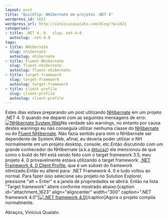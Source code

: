 ```yaml
--- 
layout: post
title: "QuickTip: NHibernate em projetos .NET 4"
wordpress_id: 1621
wordpress_url: http://viniciusquaiato.com/blog/?p=1621
categories: 
- title: .NET 4. 0   slug: net-4-0
  autoslug: .net-4.0
tags: 
- title: NHibernate
  slug: nhibernate
  autoslug: nhibernate
- title: Fluent NHibernate
  slug: fluent-nhibernate
  autoslug: fluent-nhibernate
- title: target framework
  slug: target-framework
  autoslug: target-framework
- title: client profile
  slug: client-profile
  autoslug: client-profile
---
```

Estes dias estava preparando um post utilizando [NHibernate](http://nhforge.org/Default.aspx) em um projeto .NET 4. 0 quando me deparei com as seguintes mensagens de erro:[![](http://viniciusquaiato.com/images_posts/nh-300x107.png "NHibernate System.Web")](http://viniciusquaiato.com/images_posts/nh.png)Na verdade são warnings, no entanto por causa destes warnings eu não conseguia utilizar nenhuma classe do [NHibernate](http://nhforge.org/Default.aspx) ou do [Fluent NHibernate](http://fluentnhibernate.org/). Não fazia sentido para mim o NHibernate ser dependente de System.Web, afinal, eu deveria poder utilizar o NH normalmente em um projeto desktop, console, etc.Então discutindo com um grande conhecedor do NHibernate (a.k.a [@tucaz](http://twitter/com/tucaz)) ele mencionou de que como o build do NH está sendo feito com o target framework 3.5, meu projeto 4. 0 provavelmente estava utilizando o target framework: [.NET Framework 4. 0 Client Profile](http://msdn.microsoft.com/en-us/library/cc656912.aspx), que é um subset do framework otimizado.Então eu alterei para: .NET Framework 4. 0 e tudo voltou ao normal. Para fazer isso selecione seu projeto no Solution Explorer, presisone "alt + Enter" e a janela de propriedades se abrirá. Então na lista "Target framework" altere conforme mostrado abaixo:[caption id="attachment_1623" align="aligncenter" width="300" caption=".NET framework 4.0"][![.NET framework 4.0](http://viniciusquaiato.com/images_posts/ALTERANDO-PROFILE-300x172.png ". NET framework 4.0")](http://viniciusquaiato.com/images_posts/ALTERANDO-PROFILE.png)[/caption]Agora o projeto compila normalmente.

Abraços,
Vinicius Quaiato.
